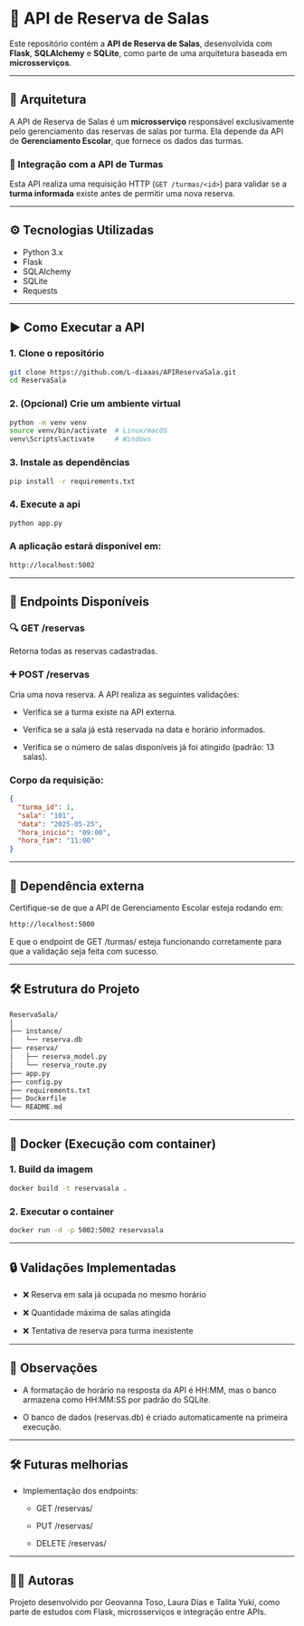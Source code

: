 # 🏫 API de Reserva de Salas

Este repositório contém a **API de Reserva de Salas**, desenvolvida com **Flask**, **SQLAlchemy** e **SQLite**, como parte de uma arquitetura baseada em **microsserviços**.

---

## 🧩 Arquitetura

A API de Reserva de Salas é um **microsserviço** responsável exclusivamente pelo gerenciamento das reservas de salas por turma. Ela depende da API de **Gerenciamento Escolar**, que fornece os dados das turmas.

### 🔗 Integração com a API de Turmas

Esta API realiza uma requisição HTTP (`GET /turmas/<id>`) para validar se a **turma informada** existe antes de permitir uma nova reserva.

---

## ⚙️ Tecnologias Utilizadas

- Python 3.x
- Flask
- SQLAlchemy
- SQLite
- Requests

---

## ▶️ Como Executar a API

### 1. Clone o repositório

```bash
git clone https://github.com/L-diaaas/APIReservaSala.git
cd ReservaSala 
```

### 2. (Opcional) Crie um ambiente virtual

``` bash
python -m venv venv
source venv/bin/activate  # Linux/macOS
venv\Scripts\activate     # Windows
```

### 3. Instale as dependências

``` bash
pip install -r requirements.txt
```

### 4. Execute a api

``` bash
python app.py
```

### A aplicação estará disponível em:

``` bash
http://localhost:5002
```
---

## 📡 Endpoints Disponíveis

### 🔍 GET /reservas
Retorna todas as reservas cadastradas.

### ➕ POST /reservas
Cria uma nova reserva. A API realiza as seguintes validações:

- Verifica se a turma existe na API externa.

- Verifica se a sala já está reservada na data e horário informados.

- Verifica se o número de salas disponíveis já foi atingido (padrão: 13 salas).

### Corpo da requisição:
``` json
{
  "turma_id": 1,
  "sala": "101",
  "data": "2025-05-25",
  "hora_inicio": "09:00",
  "hora_fim": "11:00"
}
```

---
## 🔗 Dependência externa

Certifique-se de que a API de Gerenciamento Escolar esteja rodando em:

``` bash
http://localhost:5000
```

E que o endpoint de GET /turmas/<id> esteja funcionando corretamente para que a validação seja feita com sucesso.

---

## 🛠️ Estrutura do Projeto

``` bash
ReservaSala/
│
├── instance/
│   └── reserva.db               
├── reserva/          
│   ├── reserva_model.py           
│   └── reserva_route.py
├── app.py    
├── config.py                
├── requirements.txt    
├── Dockerfile          
└── README.md        
```
---

## 🐳 Docker (Execução com container)

### 1. Build da imagem

``` bash
docker build -t reservasala .
```

### 2. Executar o container

``` bash
docker run -d -p 5002:5002 reservasala
```
---

## 🔒 Validações Implementadas

- ❌ Reserva em sala já ocupada no mesmo horário

- ❌ Quantidade máxima de salas atingida

- ❌ Tentativa de reserva para turma inexistente

---

## 📌 Observações
- A formatação de horário na resposta da API é HH:MM, mas o banco armazena como HH:MM:SS por padrão do SQLite.

- O banco de dados (reservas.db) é criado automaticamente na primeira execução.

---

## 🛠️ Futuras melhorias

- Implementação dos endpoints:

    - GET /reservas/<id>

    - PUT /reservas/<id>

    - DELETE /reservas/<id>

---

## 👩‍💻 Autoras

Projeto desenvolvido por Geovanna Toso, Laura Dias e Talita Yuki, como parte de estudos com Flask, microsserviços e integração entre APIs.

